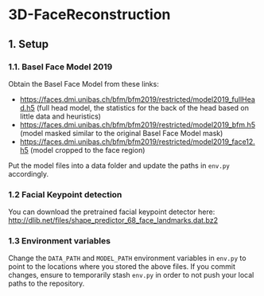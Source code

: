# 3D-FaceReconstruction

## 1. Setup

### 1.1. Basel Face Model 2019

Obtain the Basel Face Model from these links:
 - https://faces.dmi.unibas.ch/bfm/bfm2019/restricted/model2019_fullHead.h5 (full head model, the statistics for the back of the head based on little data and heuristics)
 - https://faces.dmi.unibas.ch/bfm/bfm2019/restricted/model2019_bfm.h5 (model masked similar to the original Basel Face Model mask)
 - https://faces.dmi.unibas.ch/bfm/bfm2019/restricted/model2019_face12.h5 (model cropped to the face region)

Put the model files into a data folder and update the paths in `env.py` accordingly.

### 1.2 Facial Keypoint detection

You can download the pretrained facial keypoint detector here:
http://dlib.net/files/shape_predictor_68_face_landmarks.dat.bz2

### 1.3 Environment variables

Change the `DATA_PATH` and `MODEL_PATH` environment variables in `env.py` to point to the locations where you stored 
the above files.
If you commit changes, ensure to temporarily stash `env.py` in order to not push your local paths to the repository.
